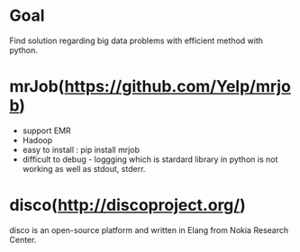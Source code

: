 Goal
====

Find solution regarding big data problems with efficient method with python.

# mrJob(https://github.com/Yelp/mrjob)
 * support EMR
 * Hadoop
 * easy to install : pip install mrjob
 * difficult to debug - loggging which is stardard library in python is not working as well as stdout, stderr. 

# disco(http://discoproject.org/)
disco is an open-source platform and written in Elang from Nokia Research Center.


